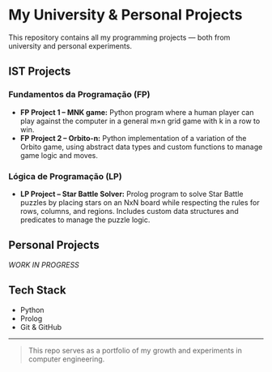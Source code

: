 # My University & Personal Projects

This repository contains all my programming projects — both from university and personal experiments.

## IST Projects

### Fundamentos da Programação (FP)
- **FP Project 1 – MNK game:** Python program where a human player can play against the computer in a general m×n grid game with k in a row to win.
- **FP Project 2 – Orbito-n:** Python implementation of a variation of the Orbito game, using abstract data types and custom functions to manage game logic and moves.

### Lógica de Programação (LP)
- **LP Project – Star Battle Solver:** Prolog program to solve Star Battle puzzles by placing stars on an NxN board while respecting the rules for rows, columns, and regions. Includes custom data structures and predicates to manage the puzzle logic.

## Personal Projects

*WORK IN PROGRESS*


## Tech Stack
- Python
- Prolog
- Git & GitHub


---


> This repo serves as a portfolio of my growth and experiments in computer engineering.
